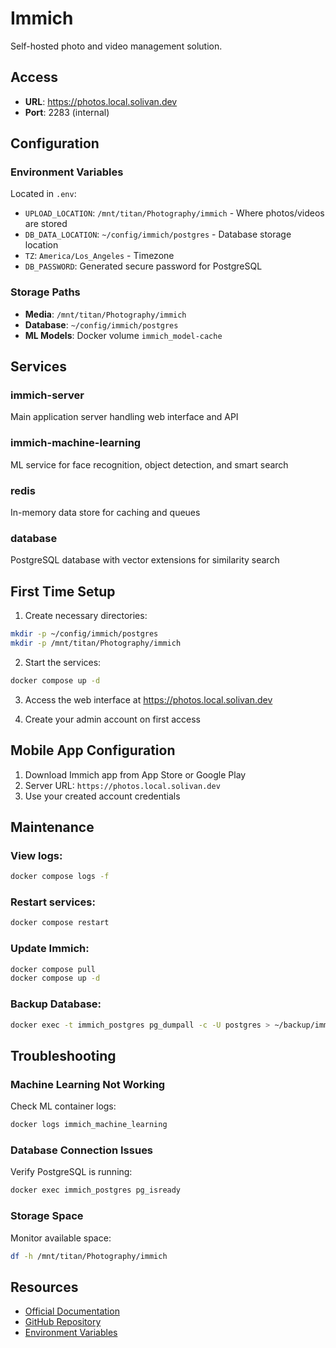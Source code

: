 # Immich

Self-hosted photo and video management solution.

## Access
- **URL**: https://photos.local.solivan.dev
- **Port**: 2283 (internal)

## Configuration

### Environment Variables
Located in `.env`:
- `UPLOAD_LOCATION`: `/mnt/titan/Photography/immich` - Where photos/videos are stored
- `DB_DATA_LOCATION`: `~/config/immich/postgres` - Database storage location
- `TZ`: `America/Los_Angeles` - Timezone
- `DB_PASSWORD`: Generated secure password for PostgreSQL

### Storage Paths
- **Media**: `/mnt/titan/Photography/immich`
- **Database**: `~/config/immich/postgres`
- **ML Models**: Docker volume `immich_model-cache`

## Services

### immich-server
Main application server handling web interface and API

### immich-machine-learning
ML service for face recognition, object detection, and smart search

### redis
In-memory data store for caching and queues

### database
PostgreSQL database with vector extensions for similarity search

## First Time Setup

1. Create necessary directories:
```bash
mkdir -p ~/config/immich/postgres
mkdir -p /mnt/titan/Photography/immich
```

2. Start the services:
```bash
docker compose up -d
```

3. Access the web interface at https://photos.local.solivan.dev

4. Create your admin account on first access

## Mobile App Configuration
1. Download Immich app from App Store or Google Play
2. Server URL: `https://photos.local.solivan.dev`
3. Use your created account credentials

## Maintenance

### View logs:
```bash
docker compose logs -f
```

### Restart services:
```bash
docker compose restart
```

### Update Immich:
```bash
docker compose pull
docker compose up -d
```

### Backup Database:
```bash
docker exec -t immich_postgres pg_dumpall -c -U postgres > ~/backup/immich_dump_$(date +%Y%m%d).sql
```

## Troubleshooting

### Machine Learning Not Working
Check ML container logs:
```bash
docker logs immich_machine_learning
```

### Database Connection Issues
Verify PostgreSQL is running:
```bash
docker exec immich_postgres pg_isready
```

### Storage Space
Monitor available space:
```bash
df -h /mnt/titan/Photography/immich
```

## Resources
- [Official Documentation](https://immich.app/docs)
- [GitHub Repository](https://github.com/immich-app/immich)
- [Environment Variables](https://immich.app/docs/install/environment-variables)